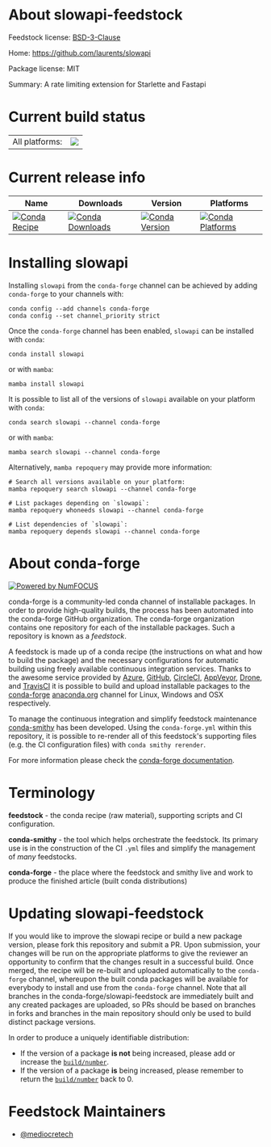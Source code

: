 About slowapi-feedstock
=======================

Feedstock license: [BSD-3-Clause](https://github.com/conda-forge/slowapi-feedstock/blob/main/LICENSE.txt)

Home: https://github.com/laurents/slowapi

Package license: MIT

Summary: A rate limiting extension for Starlette and Fastapi

Current build status
====================


<table><tr><td>All platforms:</td>
    <td>
      <a href="https://dev.azure.com/conda-forge/feedstock-builds/_build/latest?definitionId=21748&branchName=main">
        <img src="https://dev.azure.com/conda-forge/feedstock-builds/_apis/build/status/slowapi-feedstock?branchName=main">
      </a>
    </td>
  </tr>
</table>

Current release info
====================

| Name | Downloads | Version | Platforms |
| --- | --- | --- | --- |
| [![Conda Recipe](https://img.shields.io/badge/recipe-slowapi-green.svg)](https://anaconda.org/conda-forge/slowapi) | [![Conda Downloads](https://img.shields.io/conda/dn/conda-forge/slowapi.svg)](https://anaconda.org/conda-forge/slowapi) | [![Conda Version](https://img.shields.io/conda/vn/conda-forge/slowapi.svg)](https://anaconda.org/conda-forge/slowapi) | [![Conda Platforms](https://img.shields.io/conda/pn/conda-forge/slowapi.svg)](https://anaconda.org/conda-forge/slowapi) |

Installing slowapi
==================

Installing `slowapi` from the `conda-forge` channel can be achieved by adding `conda-forge` to your channels with:

```
conda config --add channels conda-forge
conda config --set channel_priority strict
```

Once the `conda-forge` channel has been enabled, `slowapi` can be installed with `conda`:

```
conda install slowapi
```

or with `mamba`:

```
mamba install slowapi
```

It is possible to list all of the versions of `slowapi` available on your platform with `conda`:

```
conda search slowapi --channel conda-forge
```

or with `mamba`:

```
mamba search slowapi --channel conda-forge
```

Alternatively, `mamba repoquery` may provide more information:

```
# Search all versions available on your platform:
mamba repoquery search slowapi --channel conda-forge

# List packages depending on `slowapi`:
mamba repoquery whoneeds slowapi --channel conda-forge

# List dependencies of `slowapi`:
mamba repoquery depends slowapi --channel conda-forge
```


About conda-forge
=================

[![Powered by
NumFOCUS](https://img.shields.io/badge/powered%20by-NumFOCUS-orange.svg?style=flat&colorA=E1523D&colorB=007D8A)](https://numfocus.org)

conda-forge is a community-led conda channel of installable packages.
In order to provide high-quality builds, the process has been automated into the
conda-forge GitHub organization. The conda-forge organization contains one repository
for each of the installable packages. Such a repository is known as a *feedstock*.

A feedstock is made up of a conda recipe (the instructions on what and how to build
the package) and the necessary configurations for automatic building using freely
available continuous integration services. Thanks to the awesome service provided by
[Azure](https://azure.microsoft.com/en-us/services/devops/), [GitHub](https://github.com/),
[CircleCI](https://circleci.com/), [AppVeyor](https://www.appveyor.com/),
[Drone](https://cloud.drone.io/welcome), and [TravisCI](https://travis-ci.com/)
it is possible to build and upload installable packages to the
[conda-forge](https://anaconda.org/conda-forge) [anaconda.org](https://anaconda.org/)
channel for Linux, Windows and OSX respectively.

To manage the continuous integration and simplify feedstock maintenance
[conda-smithy](https://github.com/conda-forge/conda-smithy) has been developed.
Using the ``conda-forge.yml`` within this repository, it is possible to re-render all of
this feedstock's supporting files (e.g. the CI configuration files) with ``conda smithy rerender``.

For more information please check the [conda-forge documentation](https://conda-forge.org/docs/).

Terminology
===========

**feedstock** - the conda recipe (raw material), supporting scripts and CI configuration.

**conda-smithy** - the tool which helps orchestrate the feedstock.
                   Its primary use is in the construction of the CI ``.yml`` files
                   and simplify the management of *many* feedstocks.

**conda-forge** - the place where the feedstock and smithy live and work to
                  produce the finished article (built conda distributions)


Updating slowapi-feedstock
==========================

If you would like to improve the slowapi recipe or build a new
package version, please fork this repository and submit a PR. Upon submission,
your changes will be run on the appropriate platforms to give the reviewer an
opportunity to confirm that the changes result in a successful build. Once
merged, the recipe will be re-built and uploaded automatically to the
`conda-forge` channel, whereupon the built conda packages will be available for
everybody to install and use from the `conda-forge` channel.
Note that all branches in the conda-forge/slowapi-feedstock are
immediately built and any created packages are uploaded, so PRs should be based
on branches in forks and branches in the main repository should only be used to
build distinct package versions.

In order to produce a uniquely identifiable distribution:
 * If the version of a package **is not** being increased, please add or increase
   the [``build/number``](https://docs.conda.io/projects/conda-build/en/latest/resources/define-metadata.html#build-number-and-string).
 * If the version of a package **is** being increased, please remember to return
   the [``build/number``](https://docs.conda.io/projects/conda-build/en/latest/resources/define-metadata.html#build-number-and-string)
   back to 0.

Feedstock Maintainers
=====================

* [@mediocretech](https://github.com/mediocretech/)

